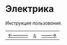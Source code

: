<div class="navi"><nav id="navi"><!-- js --></nav></div>

# Электрика 

*Инструкция пользования.*




||||
|:----|:-----:|---:|
[←———](about.md)|[ 🔝 ](#)|[——→](002-energi.md)


<script src="assets/js/navi.js"></script>
